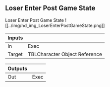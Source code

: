 ## Loser Enter Post Game State
Loser Enter Post Game State
![[../img/nd_img_LoserEnterPostGameState.png]]

|Inputs||
|--|--|
| In | Exec |
| Target | TBLCharacter Object Reference |

|Outputs||
|--|--|
| Out | Exec |
